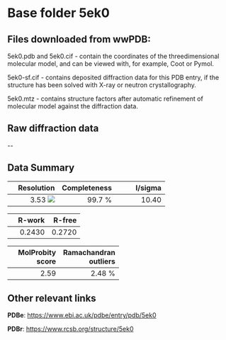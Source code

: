 # Base folder 5ek0

## Files downloaded from wwPDB:

5ek0.pdb and 5ek0.cif - contain the coordinates of the threedimensional molecular model, and can be viewed with, for example, Coot or Pymol.

5ek0-sf.cif - contains deposited diffraction data for this PDB entry, if the structure has been solved with X-ray or neutron crystallography.

5ek0.mtz - contains structure factors after automatic refinement of molecular model against the diffraction data.

## Raw diffraction data

--<br> 

## Data Summary
|   | Resolution | Completeness| I/sigma |
|---|-------------:|----------------:|--------------:|
|   |3.53 <img src="https://latex.codecogs.com/svg.latex?{\mbox{\normalfont\AA}}"/>|99.7  %|<img width=50/>10.40|

|   | **R-work**| **R-free**   
|---|-------------:|----------------:|           
||0.2430|0.2720|

|   |**MolProbity<br>score**| **Ramachandran<br>outliers** 
|---|-------------:|----------------:|
||2.59|2.48 %|

## Other relevant links 
**PDBe**:  https://www.ebi.ac.uk/pdbe/entry/pdb/5ek0
 
**PDBr**: https://www.rcsb.org/structure/5ek0 

